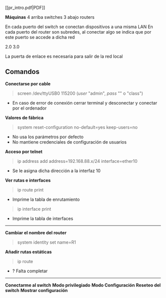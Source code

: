 [[pr_intro.pdf|PDF]]

**Máquinas**
4 arriba switches
3 abajo routers

En cada puerto del switch se conectan dispositivos a una misma LAN
En cada puerto del router son subredes, al conectar algo se indica que por este puerto se accede a dicha red

2.0
3.0

La puerta de enlace es necesaria para salir de la red local


## Comandos
**Conectarse por cable**
> screen /dev/ttyUSB0 115200 (*user* "admin", *pass* "" o "class")
+ En caso de error de conexión cerrar terminal y desconectar y conectar por el ordenador

**Valores de fábrica**
> system reset-configuration no-default=yes keep-users=no
+ No usa los parámetros por defecto
+ No mantiene credenciales de configuración de usuarios

**Acceso por telnet**
> ip address add address=192.168.88.x/24 interface=ether10
+ Se le asigna dicha dirección a la interfaz 10

**Ver rutas e interfaces**
> ip route print
+ Imprime la tabla de enrutamiento

> ip interface print
+ Imprime la tabla de interfaces

___
**Cambiar el nombre del router**
> system identity set name=R1

**Añadir rutas estáticas**
> ip route
+ ? Falta completar

___
**Conectarme al switch**
**Modo privilegiado**
**Modo Configuración**
**Reseteo del switch**
**Mostrar configuración**
